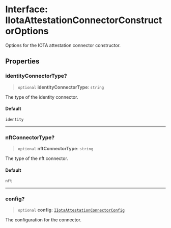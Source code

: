 # Interface: IIotaAttestationConnectorConstructorOptions

Options for the IOTA attestation connector constructor.

## Properties

### identityConnectorType?

> `optional` **identityConnectorType**: `string`

The type of the identity connector.

#### Default

```ts
identity
```

***

### nftConnectorType?

> `optional` **nftConnectorType**: `string`

The type of the nft connector.

#### Default

```ts
nft
```

***

### config?

> `optional` **config**: [`IIotaAttestationConnectorConfig`](IIotaAttestationConnectorConfig.md)

The configuration for the connector.
